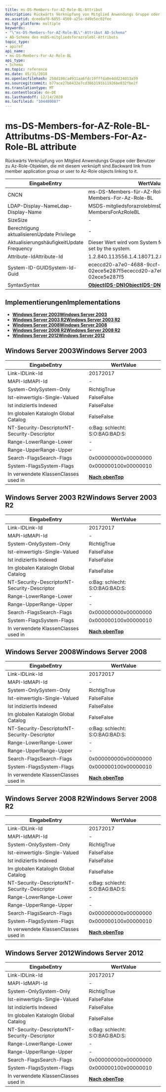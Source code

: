 ```yaml
---
title: ms-DS-Members-for-AZ-Role-BL-Attribut
description: Rückwärts Verknüpfung von Mitglied Anwendungs Gruppe oder Benutzer zu Az-Role-Objekten, die mit diesem verknüpft sind.
ms.assetid: dcee8af0-6055-4569-a25e-d49e5ec02fee
ms.tgt_platform: multiple
keywords:
- "\"ms-DS-Members-for-AZ-Role-BL\"-Attribut AD-Schema"
- AD-Schema des msDS-mitgliedsforazrolebl-Attributs
topic_type:
- apiref
api_name:
- ms-DS-Members-For-Az-Role-BL
api_type:
- Schema
ms.topic: reference
ms.date: 05/31/2018
ms.openlocfilehash: 258d198ca4931aa6fdc19fffda0e4dd234013a59
ms.sourcegitcommit: b77ace27b0432e7cd3863191b11926be032fbe2f
ms.translationtype: MT
ms.contentlocale: de-DE
ms.lasthandoff: 12/14/2020
ms.locfileid: "104480087"
---
```

# <a name="ms-ds-members-for-az-role-bl-attribute"></a><span data-ttu-id="ebb80-105">ms-DS-Members-for-AZ-Role-BL-Attribut</span><span class="sxs-lookup"><span data-stu-id="ebb80-105">ms-DS-Members-For-Az-Role-BL attribute</span></span>

<span data-ttu-id="ebb80-106">Rückwärts Verknüpfung von Mitglied Anwendungs Gruppe oder Benutzer zu Az-Role-Objekten, die mit diesem verknüpft sind.</span><span class="sxs-lookup"><span data-stu-id="ebb80-106">Backward link from member application group or user to Az-Role objects linking to it.</span></span>



| <span data-ttu-id="ebb80-107">Eingabe</span><span class="sxs-lookup"><span data-stu-id="ebb80-107">Entry</span></span> | <span data-ttu-id="ebb80-108">Wert</span><span class="sxs-lookup"><span data-stu-id="ebb80-108">Value</span></span> |
|-------------------|-----------------------------------------|
| <span data-ttu-id="ebb80-109">CN</span><span class="sxs-lookup"><span data-stu-id="ebb80-109">CN</span></span>                | <span data-ttu-id="ebb80-110">ms-DS-Members-für-AZ-Role-BL</span><span class="sxs-lookup"><span data-stu-id="ebb80-110">ms-DS-Members-For-Az-Role-BL</span></span>            |
| <span data-ttu-id="ebb80-111">LDAP-Display-Name</span><span class="sxs-lookup"><span data-stu-id="ebb80-111">Ldap-Display-Name</span></span> | <span data-ttu-id="ebb80-112">MSDS-mitgliedsforazrolebl</span><span class="sxs-lookup"><span data-stu-id="ebb80-112">msDS-MembersForAzRoleBL</span></span>                 |
| <span data-ttu-id="ebb80-113">Size</span><span class="sxs-lookup"><span data-stu-id="ebb80-113">Size</span></span>              | \-                                      |
| <span data-ttu-id="ebb80-114">Berechtigung aktualisieren</span><span class="sxs-lookup"><span data-stu-id="ebb80-114">Update Privilege</span></span>  | \-                                      |
| <span data-ttu-id="ebb80-115">Aktualisierungshäufigkeit</span><span class="sxs-lookup"><span data-stu-id="ebb80-115">Update Frequency</span></span>  | <span data-ttu-id="ebb80-116">Dieser Wert wird vom System festgelegt.</span><span class="sxs-lookup"><span data-stu-id="ebb80-116">This value is set by the system.</span></span>        |
| <span data-ttu-id="ebb80-117">Attribute-Id</span><span class="sxs-lookup"><span data-stu-id="ebb80-117">Attribute-Id</span></span>      | <span data-ttu-id="ebb80-118">1.2.840.113556.1.4.1807</span><span class="sxs-lookup"><span data-stu-id="ebb80-118">1.2.840.113556.1.4.1807</span></span>                 |
| <span data-ttu-id="ebb80-119">System-ID-GUID</span><span class="sxs-lookup"><span data-stu-id="ebb80-119">System-Id-Guid</span></span>    | <span data-ttu-id="ebb80-120">ececcd20-a7e0-4688-9ccf-02ece5e287f5</span><span class="sxs-lookup"><span data-stu-id="ebb80-120">ececcd20-a7e0-4688-9ccf-02ece5e287f5</span></span>    |
| <span data-ttu-id="ebb80-121">Syntax</span><span class="sxs-lookup"><span data-stu-id="ebb80-121">Syntax</span></span>            | [<span data-ttu-id="ebb80-122">**Object(DS-DN)**</span><span class="sxs-lookup"><span data-stu-id="ebb80-122">**Object(DS-DN)**</span></span>](s-object-ds-dn.md) |



## <a name="implementations"></a><span data-ttu-id="ebb80-123">Implementierungen</span><span class="sxs-lookup"><span data-stu-id="ebb80-123">Implementations</span></span>

-   [<span data-ttu-id="ebb80-124">**Windows Server 2003**</span><span class="sxs-lookup"><span data-stu-id="ebb80-124">**Windows Server 2003**</span></span>](#windows-server-2003)
-   [<span data-ttu-id="ebb80-125">**Windows Server 2003 R2**</span><span class="sxs-lookup"><span data-stu-id="ebb80-125">**Windows Server 2003 R2**</span></span>](#windows-server-2003-r2)
-   [<span data-ttu-id="ebb80-126">**Windows Server 2008**</span><span class="sxs-lookup"><span data-stu-id="ebb80-126">**Windows Server 2008**</span></span>](#windows-server-2008)
-   [<span data-ttu-id="ebb80-127">**Windows Server 2008 R2**</span><span class="sxs-lookup"><span data-stu-id="ebb80-127">**Windows Server 2008 R2**</span></span>](#windows-server-2008-r2)
-   [<span data-ttu-id="ebb80-128">**Windows Server 2012**</span><span class="sxs-lookup"><span data-stu-id="ebb80-128">**Windows Server 2012**</span></span>](#windows-server-2012)

## <a name="windows-server-2003"></a><span data-ttu-id="ebb80-129">Windows Server 2003</span><span class="sxs-lookup"><span data-stu-id="ebb80-129">Windows Server 2003</span></span>



| <span data-ttu-id="ebb80-130">Eingabe</span><span class="sxs-lookup"><span data-stu-id="ebb80-130">Entry</span></span> | <span data-ttu-id="ebb80-131">Wert</span><span class="sxs-lookup"><span data-stu-id="ebb80-131">Value</span></span> |
|------------------------|---------------------------------|
| <span data-ttu-id="ebb80-132">Link-ID</span><span class="sxs-lookup"><span data-stu-id="ebb80-132">Link-Id</span></span>                | <span data-ttu-id="ebb80-133">2017</span><span class="sxs-lookup"><span data-stu-id="ebb80-133">2017</span></span>                            |
| <span data-ttu-id="ebb80-134">MAPI-Id</span><span class="sxs-lookup"><span data-stu-id="ebb80-134">MAPI-Id</span></span>                | \-                              |
| <span data-ttu-id="ebb80-135">System-Only</span><span class="sxs-lookup"><span data-stu-id="ebb80-135">System-Only</span></span>            | <span data-ttu-id="ebb80-136">Richtig</span><span class="sxs-lookup"><span data-stu-id="ebb80-136">True</span></span>                            |
| <span data-ttu-id="ebb80-137">Ist-einwertig</span><span class="sxs-lookup"><span data-stu-id="ebb80-137">Is-Single-Valued</span></span>       | <span data-ttu-id="ebb80-138">False</span><span class="sxs-lookup"><span data-stu-id="ebb80-138">False</span></span>                           |
| <span data-ttu-id="ebb80-139">Ist indiziert</span><span class="sxs-lookup"><span data-stu-id="ebb80-139">Is Indexed</span></span>             | <span data-ttu-id="ebb80-140">False</span><span class="sxs-lookup"><span data-stu-id="ebb80-140">False</span></span>                           |
| <span data-ttu-id="ebb80-141">Im globalen Katalog</span><span class="sxs-lookup"><span data-stu-id="ebb80-141">In Global Catalog</span></span>      | <span data-ttu-id="ebb80-142">False</span><span class="sxs-lookup"><span data-stu-id="ebb80-142">False</span></span>                           |
| <span data-ttu-id="ebb80-143">NT-Security-Descriptor</span><span class="sxs-lookup"><span data-stu-id="ebb80-143">NT-Security-Descriptor</span></span> | <span data-ttu-id="ebb80-144">o:Bag: schlecht: S:</span><span class="sxs-lookup"><span data-stu-id="ebb80-144">O:BAG:BAD:S:</span></span>                    |
| <span data-ttu-id="ebb80-145">Range-Lower</span><span class="sxs-lookup"><span data-stu-id="ebb80-145">Range-Lower</span></span>            | \-                              |
| <span data-ttu-id="ebb80-146">Range-Upper</span><span class="sxs-lookup"><span data-stu-id="ebb80-146">Range-Upper</span></span>            | \-                              |
| <span data-ttu-id="ebb80-147">Search-Flags</span><span class="sxs-lookup"><span data-stu-id="ebb80-147">Search-Flags</span></span>           | <span data-ttu-id="ebb80-148">0x00000000</span><span class="sxs-lookup"><span data-stu-id="ebb80-148">0x00000000</span></span>                      |
| <span data-ttu-id="ebb80-149">System-Flags</span><span class="sxs-lookup"><span data-stu-id="ebb80-149">System-Flags</span></span>           | <span data-ttu-id="ebb80-150">0x00000010</span><span class="sxs-lookup"><span data-stu-id="ebb80-150">0x00000010</span></span>                      |
| <span data-ttu-id="ebb80-151">In verwendete Klassen</span><span class="sxs-lookup"><span data-stu-id="ebb80-151">Classes used in</span></span>        | [<span data-ttu-id="ebb80-152">**Nach oben**</span><span class="sxs-lookup"><span data-stu-id="ebb80-152">**Top**</span></span>](c-top.md)<br/> |



## <a name="windows-server-2003-r2"></a><span data-ttu-id="ebb80-153">Windows Server 2003 R2</span><span class="sxs-lookup"><span data-stu-id="ebb80-153">Windows Server 2003 R2</span></span>



| <span data-ttu-id="ebb80-154">Eingabe</span><span class="sxs-lookup"><span data-stu-id="ebb80-154">Entry</span></span> | <span data-ttu-id="ebb80-155">Wert</span><span class="sxs-lookup"><span data-stu-id="ebb80-155">Value</span></span> |
|------------------------|---------------------------------|
| <span data-ttu-id="ebb80-156">Link-ID</span><span class="sxs-lookup"><span data-stu-id="ebb80-156">Link-Id</span></span>                | <span data-ttu-id="ebb80-157">2017</span><span class="sxs-lookup"><span data-stu-id="ebb80-157">2017</span></span>                            |
| <span data-ttu-id="ebb80-158">MAPI-Id</span><span class="sxs-lookup"><span data-stu-id="ebb80-158">MAPI-Id</span></span>                | \-                              |
| <span data-ttu-id="ebb80-159">System-Only</span><span class="sxs-lookup"><span data-stu-id="ebb80-159">System-Only</span></span>            | <span data-ttu-id="ebb80-160">Richtig</span><span class="sxs-lookup"><span data-stu-id="ebb80-160">True</span></span>                            |
| <span data-ttu-id="ebb80-161">Ist-einwertig</span><span class="sxs-lookup"><span data-stu-id="ebb80-161">Is-Single-Valued</span></span>       | <span data-ttu-id="ebb80-162">False</span><span class="sxs-lookup"><span data-stu-id="ebb80-162">False</span></span>                           |
| <span data-ttu-id="ebb80-163">Ist indiziert</span><span class="sxs-lookup"><span data-stu-id="ebb80-163">Is Indexed</span></span>             | <span data-ttu-id="ebb80-164">False</span><span class="sxs-lookup"><span data-stu-id="ebb80-164">False</span></span>                           |
| <span data-ttu-id="ebb80-165">Im globalen Katalog</span><span class="sxs-lookup"><span data-stu-id="ebb80-165">In Global Catalog</span></span>      | <span data-ttu-id="ebb80-166">False</span><span class="sxs-lookup"><span data-stu-id="ebb80-166">False</span></span>                           |
| <span data-ttu-id="ebb80-167">NT-Security-Descriptor</span><span class="sxs-lookup"><span data-stu-id="ebb80-167">NT-Security-Descriptor</span></span> | <span data-ttu-id="ebb80-168">o:Bag: schlecht: S:</span><span class="sxs-lookup"><span data-stu-id="ebb80-168">O:BAG:BAD:S:</span></span>                    |
| <span data-ttu-id="ebb80-169">Range-Lower</span><span class="sxs-lookup"><span data-stu-id="ebb80-169">Range-Lower</span></span>            | \-                              |
| <span data-ttu-id="ebb80-170">Range-Upper</span><span class="sxs-lookup"><span data-stu-id="ebb80-170">Range-Upper</span></span>            | \-                              |
| <span data-ttu-id="ebb80-171">Search-Flags</span><span class="sxs-lookup"><span data-stu-id="ebb80-171">Search-Flags</span></span>           | <span data-ttu-id="ebb80-172">0x00000000</span><span class="sxs-lookup"><span data-stu-id="ebb80-172">0x00000000</span></span>                      |
| <span data-ttu-id="ebb80-173">System-Flags</span><span class="sxs-lookup"><span data-stu-id="ebb80-173">System-Flags</span></span>           | <span data-ttu-id="ebb80-174">0x00000010</span><span class="sxs-lookup"><span data-stu-id="ebb80-174">0x00000010</span></span>                      |
| <span data-ttu-id="ebb80-175">In verwendete Klassen</span><span class="sxs-lookup"><span data-stu-id="ebb80-175">Classes used in</span></span>        | [<span data-ttu-id="ebb80-176">**Nach oben**</span><span class="sxs-lookup"><span data-stu-id="ebb80-176">**Top**</span></span>](c-top.md)<br/> |



## <a name="windows-server-2008"></a><span data-ttu-id="ebb80-177">Windows Server 2008</span><span class="sxs-lookup"><span data-stu-id="ebb80-177">Windows Server 2008</span></span>



| <span data-ttu-id="ebb80-178">Eingabe</span><span class="sxs-lookup"><span data-stu-id="ebb80-178">Entry</span></span> | <span data-ttu-id="ebb80-179">Wert</span><span class="sxs-lookup"><span data-stu-id="ebb80-179">Value</span></span> |
|------------------------|---------------------------------|
| <span data-ttu-id="ebb80-180">Link-ID</span><span class="sxs-lookup"><span data-stu-id="ebb80-180">Link-Id</span></span>                | <span data-ttu-id="ebb80-181">2017</span><span class="sxs-lookup"><span data-stu-id="ebb80-181">2017</span></span>                            |
| <span data-ttu-id="ebb80-182">MAPI-Id</span><span class="sxs-lookup"><span data-stu-id="ebb80-182">MAPI-Id</span></span>                | \-                              |
| <span data-ttu-id="ebb80-183">System-Only</span><span class="sxs-lookup"><span data-stu-id="ebb80-183">System-Only</span></span>            | <span data-ttu-id="ebb80-184">Richtig</span><span class="sxs-lookup"><span data-stu-id="ebb80-184">True</span></span>                            |
| <span data-ttu-id="ebb80-185">Ist-einwertig</span><span class="sxs-lookup"><span data-stu-id="ebb80-185">Is-Single-Valued</span></span>       | <span data-ttu-id="ebb80-186">False</span><span class="sxs-lookup"><span data-stu-id="ebb80-186">False</span></span>                           |
| <span data-ttu-id="ebb80-187">Ist indiziert</span><span class="sxs-lookup"><span data-stu-id="ebb80-187">Is Indexed</span></span>             | <span data-ttu-id="ebb80-188">False</span><span class="sxs-lookup"><span data-stu-id="ebb80-188">False</span></span>                           |
| <span data-ttu-id="ebb80-189">Im globalen Katalog</span><span class="sxs-lookup"><span data-stu-id="ebb80-189">In Global Catalog</span></span>      | <span data-ttu-id="ebb80-190">False</span><span class="sxs-lookup"><span data-stu-id="ebb80-190">False</span></span>                           |
| <span data-ttu-id="ebb80-191">NT-Security-Descriptor</span><span class="sxs-lookup"><span data-stu-id="ebb80-191">NT-Security-Descriptor</span></span> | <span data-ttu-id="ebb80-192">o:Bag: schlecht: S:</span><span class="sxs-lookup"><span data-stu-id="ebb80-192">O:BAG:BAD:S:</span></span>                    |
| <span data-ttu-id="ebb80-193">Range-Lower</span><span class="sxs-lookup"><span data-stu-id="ebb80-193">Range-Lower</span></span>            | \-                              |
| <span data-ttu-id="ebb80-194">Range-Upper</span><span class="sxs-lookup"><span data-stu-id="ebb80-194">Range-Upper</span></span>            | \-                              |
| <span data-ttu-id="ebb80-195">Search-Flags</span><span class="sxs-lookup"><span data-stu-id="ebb80-195">Search-Flags</span></span>           | <span data-ttu-id="ebb80-196">0x00000000</span><span class="sxs-lookup"><span data-stu-id="ebb80-196">0x00000000</span></span>                      |
| <span data-ttu-id="ebb80-197">System-Flags</span><span class="sxs-lookup"><span data-stu-id="ebb80-197">System-Flags</span></span>           | <span data-ttu-id="ebb80-198">0x00000010</span><span class="sxs-lookup"><span data-stu-id="ebb80-198">0x00000010</span></span>                      |
| <span data-ttu-id="ebb80-199">In verwendete Klassen</span><span class="sxs-lookup"><span data-stu-id="ebb80-199">Classes used in</span></span>        | [<span data-ttu-id="ebb80-200">**Nach oben**</span><span class="sxs-lookup"><span data-stu-id="ebb80-200">**Top**</span></span>](c-top.md)<br/> |



## <a name="windows-server-2008-r2"></a><span data-ttu-id="ebb80-201">Windows Server 2008 R2</span><span class="sxs-lookup"><span data-stu-id="ebb80-201">Windows Server 2008 R2</span></span>



| <span data-ttu-id="ebb80-202">Eingabe</span><span class="sxs-lookup"><span data-stu-id="ebb80-202">Entry</span></span> | <span data-ttu-id="ebb80-203">Wert</span><span class="sxs-lookup"><span data-stu-id="ebb80-203">Value</span></span> |
|------------------------|---------------------------------|
| <span data-ttu-id="ebb80-204">Link-ID</span><span class="sxs-lookup"><span data-stu-id="ebb80-204">Link-Id</span></span>                | <span data-ttu-id="ebb80-205">2017</span><span class="sxs-lookup"><span data-stu-id="ebb80-205">2017</span></span>                            |
| <span data-ttu-id="ebb80-206">MAPI-Id</span><span class="sxs-lookup"><span data-stu-id="ebb80-206">MAPI-Id</span></span>                | \-                              |
| <span data-ttu-id="ebb80-207">System-Only</span><span class="sxs-lookup"><span data-stu-id="ebb80-207">System-Only</span></span>            | <span data-ttu-id="ebb80-208">Richtig</span><span class="sxs-lookup"><span data-stu-id="ebb80-208">True</span></span>                            |
| <span data-ttu-id="ebb80-209">Ist-einwertig</span><span class="sxs-lookup"><span data-stu-id="ebb80-209">Is-Single-Valued</span></span>       | <span data-ttu-id="ebb80-210">False</span><span class="sxs-lookup"><span data-stu-id="ebb80-210">False</span></span>                           |
| <span data-ttu-id="ebb80-211">Ist indiziert</span><span class="sxs-lookup"><span data-stu-id="ebb80-211">Is Indexed</span></span>             | <span data-ttu-id="ebb80-212">False</span><span class="sxs-lookup"><span data-stu-id="ebb80-212">False</span></span>                           |
| <span data-ttu-id="ebb80-213">Im globalen Katalog</span><span class="sxs-lookup"><span data-stu-id="ebb80-213">In Global Catalog</span></span>      | <span data-ttu-id="ebb80-214">False</span><span class="sxs-lookup"><span data-stu-id="ebb80-214">False</span></span>                           |
| <span data-ttu-id="ebb80-215">NT-Security-Descriptor</span><span class="sxs-lookup"><span data-stu-id="ebb80-215">NT-Security-Descriptor</span></span> | <span data-ttu-id="ebb80-216">o:Bag: schlecht: S:</span><span class="sxs-lookup"><span data-stu-id="ebb80-216">O:BAG:BAD:S:</span></span>                    |
| <span data-ttu-id="ebb80-217">Range-Lower</span><span class="sxs-lookup"><span data-stu-id="ebb80-217">Range-Lower</span></span>            | \-                              |
| <span data-ttu-id="ebb80-218">Range-Upper</span><span class="sxs-lookup"><span data-stu-id="ebb80-218">Range-Upper</span></span>            | \-                              |
| <span data-ttu-id="ebb80-219">Search-Flags</span><span class="sxs-lookup"><span data-stu-id="ebb80-219">Search-Flags</span></span>           | <span data-ttu-id="ebb80-220">0x00000000</span><span class="sxs-lookup"><span data-stu-id="ebb80-220">0x00000000</span></span>                      |
| <span data-ttu-id="ebb80-221">System-Flags</span><span class="sxs-lookup"><span data-stu-id="ebb80-221">System-Flags</span></span>           | <span data-ttu-id="ebb80-222">0x00000010</span><span class="sxs-lookup"><span data-stu-id="ebb80-222">0x00000010</span></span>                      |
| <span data-ttu-id="ebb80-223">In verwendete Klassen</span><span class="sxs-lookup"><span data-stu-id="ebb80-223">Classes used in</span></span>        | [<span data-ttu-id="ebb80-224">**Nach oben**</span><span class="sxs-lookup"><span data-stu-id="ebb80-224">**Top**</span></span>](c-top.md)<br/> |



## <a name="windows-server-2012"></a><span data-ttu-id="ebb80-225">Windows Server 2012</span><span class="sxs-lookup"><span data-stu-id="ebb80-225">Windows Server 2012</span></span>



| <span data-ttu-id="ebb80-226">Eingabe</span><span class="sxs-lookup"><span data-stu-id="ebb80-226">Entry</span></span> | <span data-ttu-id="ebb80-227">Wert</span><span class="sxs-lookup"><span data-stu-id="ebb80-227">Value</span></span> |
|------------------------|---------------------------------|
| <span data-ttu-id="ebb80-228">Link-ID</span><span class="sxs-lookup"><span data-stu-id="ebb80-228">Link-Id</span></span>                | <span data-ttu-id="ebb80-229">2017</span><span class="sxs-lookup"><span data-stu-id="ebb80-229">2017</span></span>                            |
| <span data-ttu-id="ebb80-230">MAPI-Id</span><span class="sxs-lookup"><span data-stu-id="ebb80-230">MAPI-Id</span></span>                | \-                              |
| <span data-ttu-id="ebb80-231">System-Only</span><span class="sxs-lookup"><span data-stu-id="ebb80-231">System-Only</span></span>            | <span data-ttu-id="ebb80-232">Richtig</span><span class="sxs-lookup"><span data-stu-id="ebb80-232">True</span></span>                            |
| <span data-ttu-id="ebb80-233">Ist-einwertig</span><span class="sxs-lookup"><span data-stu-id="ebb80-233">Is-Single-Valued</span></span>       | <span data-ttu-id="ebb80-234">False</span><span class="sxs-lookup"><span data-stu-id="ebb80-234">False</span></span>                           |
| <span data-ttu-id="ebb80-235">Ist indiziert</span><span class="sxs-lookup"><span data-stu-id="ebb80-235">Is Indexed</span></span>             | <span data-ttu-id="ebb80-236">False</span><span class="sxs-lookup"><span data-stu-id="ebb80-236">False</span></span>                           |
| <span data-ttu-id="ebb80-237">Im globalen Katalog</span><span class="sxs-lookup"><span data-stu-id="ebb80-237">In Global Catalog</span></span>      | <span data-ttu-id="ebb80-238">False</span><span class="sxs-lookup"><span data-stu-id="ebb80-238">False</span></span>                           |
| <span data-ttu-id="ebb80-239">NT-Security-Descriptor</span><span class="sxs-lookup"><span data-stu-id="ebb80-239">NT-Security-Descriptor</span></span> | <span data-ttu-id="ebb80-240">o:Bag: schlecht: S:</span><span class="sxs-lookup"><span data-stu-id="ebb80-240">O:BAG:BAD:S:</span></span>                    |
| <span data-ttu-id="ebb80-241">Range-Lower</span><span class="sxs-lookup"><span data-stu-id="ebb80-241">Range-Lower</span></span>            | \-                              |
| <span data-ttu-id="ebb80-242">Range-Upper</span><span class="sxs-lookup"><span data-stu-id="ebb80-242">Range-Upper</span></span>            | \-                              |
| <span data-ttu-id="ebb80-243">Search-Flags</span><span class="sxs-lookup"><span data-stu-id="ebb80-243">Search-Flags</span></span>           | <span data-ttu-id="ebb80-244">0x00000000</span><span class="sxs-lookup"><span data-stu-id="ebb80-244">0x00000000</span></span>                      |
| <span data-ttu-id="ebb80-245">System-Flags</span><span class="sxs-lookup"><span data-stu-id="ebb80-245">System-Flags</span></span>           | <span data-ttu-id="ebb80-246">0x00000010</span><span class="sxs-lookup"><span data-stu-id="ebb80-246">0x00000010</span></span>                      |
| <span data-ttu-id="ebb80-247">In verwendete Klassen</span><span class="sxs-lookup"><span data-stu-id="ebb80-247">Classes used in</span></span>        | [<span data-ttu-id="ebb80-248">**Nach oben**</span><span class="sxs-lookup"><span data-stu-id="ebb80-248">**Top**</span></span>](c-top.md)<br/> |



 

 





